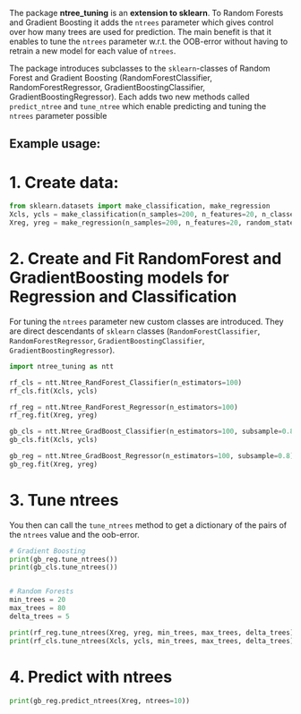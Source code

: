 The package **ntree_tuning** is an **extension to sklearn**. To Random Forests and Gradient Boosting it adds the `ntrees` parameter which gives control over how many trees are used for prediction. The main benefit is that it enables to tune the `ntrees` parameter w.r.t. the OOB-error without having to retrain a new model for each value of `ntrees`.

The package introduces subclasses to the `sklearn`-classes of Random Forest and Gradient Boosting (RandomForestClassifier, RandomForestRegressor, GradientBoostingClassifier, GradientBoostingRegressor). Each adds two new methods called `predict_ntree` and `tune_ntree` which enable predicting and tuning the `ntrees` parameter possible

## Example usage:


# 1. Create data:

```python
from sklearn.datasets import make_classification, make_regression
Xcls, ycls = make_classification(n_samples=200, n_features=20, n_classes=3, random_state=42, n_clusters_per_class=3, n_informative=5)
Xreg, yreg = make_regression(n_samples=200, n_features=20, random_state=42)
```

# 2. Create and Fit RandomForest and GradientBoosting models for Regression and Classification

For tuning the `ntrees` parameter new custom classes are introduced. They are direct descendants of `sklearn` classes (`RandomForestClassifier`, `RandomForestRegressor`, `GradientBoostingClassifier`, `GradientBoostingRegressor`).

```python
import ntree_tuning as ntt

rf_cls = ntt.Ntree_RandForest_Classifier(n_estimators=100)
rf_cls.fit(Xcls, ycls)

rf_reg = ntt.Ntree_RandForest_Regressor(n_estimators=100)
rf_reg.fit(Xreg, yreg)

gb_cls = ntt.Ntree_GradBoost_Classifier(n_estimators=100, subsample=0.8)
gb_cls.fit(Xcls, ycls)

gb_reg = ntt.Ntree_GradBoost_Regressor(n_estimators=100, subsample=0.8)
gb_reg.fit(Xreg, yreg)
```

# 3. Tune ntrees

You then can call the `tune_ntrees` method to get a dictionary of the pairs of the `ntrees` value and the oob-error.

```python
# Gradient Boosting
print(gb_reg.tune_ntrees())
print(gb_cls.tune_ntrees())


# Random Forests
min_trees = 20
max_trees = 80
delta_trees = 5

print(rf_reg.tune_ntrees(Xreg, yreg, min_trees, max_trees, delta_trees))
print(rf_cls.tune_ntrees(Xcls, ycls, min_trees, max_trees, delta_trees))
```

# 4. Predict with ntrees

```python
print(gb_reg.predict_ntrees(Xreg, ntrees=10))
```


